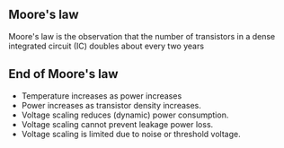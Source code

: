 
## Moore's law

Moore's law is the observation that the number of transistors in a dense integrated circuit (IC) doubles about every two years


## End of Moore's law

* Temperature increases as power increases
* Power increases as transistor density increases.
* Voltage scaling reduces (dynamic) power consumption.
* Voltage scaling cannot prevent leakage power loss.
* Voltage scaling is limited due to noise or threshold voltage.
